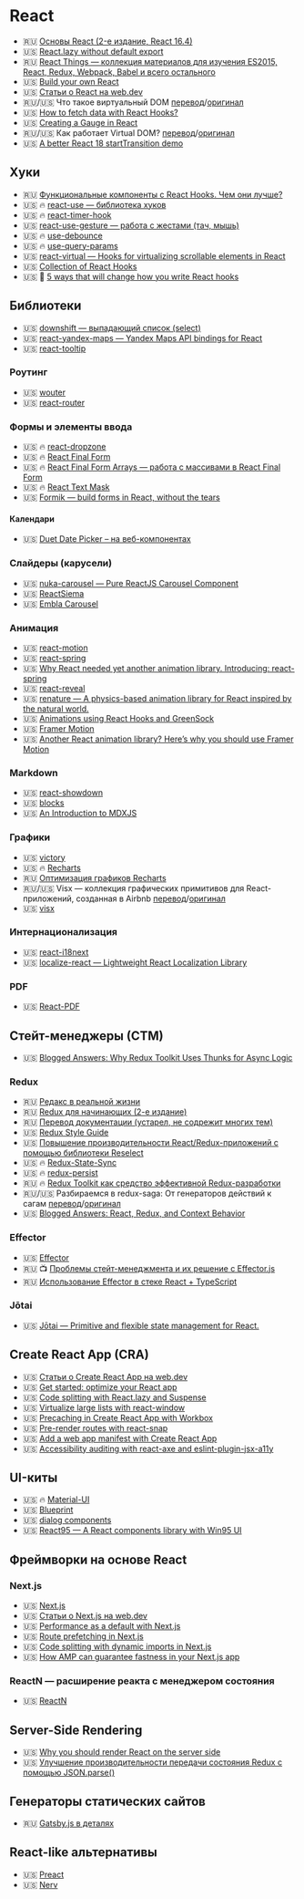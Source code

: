 # React

<!--
* 🇺🇸 []()
* 🇷🇺 []()
* 🏳 []()
* 🇷🇺/🇺🇸 [перевод]()/[оригинал]()
🔥 📺 
-->

* 🇷🇺 [Основы React (2-е издание, React 16.4)](https://yadi.sk/d/E31I1kD7_onkwg/React-v2.0.0)
* 🇺🇸 [React.lazy without default export](https://dev.to/iamandrewluca/react-lazy-without-default-export-4b65)
* 🇷🇺 [React Things — коллекция материалов для изучения ES2015, React, Redux, Webpack, Babel и всего остального](https://github.com/rtivital/react-things)
* 🇺🇸 [Build your own React](https://pomb.us/build-your-own-react/)
* 🇺🇸 [Статьи о React на web.dev](https://web.dev/react/)
* 🇷🇺/🇺🇸 Что такое виртуальный DOM [перевод](https://www.awesomeandrew.ru/2019/03/28/%D1%87%D1%82%D0%BE-%D1%82%D0%B0%D0%BA%D0%BE%D0%B5-%D0%B2%D0%B8%D1%80%D1%82%D1%83%D0%B0%D0%BB%D1%8C%D0%BD%D1%8B%D0%B9-dom/)/[оригинал](https://bitsofco.de/understanding-the-virtual-dom/)
* 🇺🇸 [How to fetch data with React Hooks?](https://www.robinwieruch.de/react-hooks-fetch-data)
* 🇺🇸 [Creating a Gauge in React](https://wattenberger.com/blog/gauge)
* 🇷🇺/🇺🇸 Как работает Virtual DOM? [перевод](https://medium.com/@abraztsov/how-virtual-dom-work-567128ed77e9)/[оригинал](https://medium.com/@rajaraodv/the-inner-workings-of-virtual-dom-666ee7ad47cf)
* 🇺🇸 [A better React 18 startTransition demo](https://swizec.com/blog/a-better-react-18-starttransition-demo/)

## Хуки

* 🇷🇺 [Функциональные компоненты с React Hooks. Чем они лучше?](https://habr.com/ru/post/443488/)
* 🇺🇸 🔥 [react-use — библиотека хуков](https://github.com/streamich/react-use)
* 🇺🇸 🔥 [react-timer-hook](https://github.com/amrlabib/react-timer-hook)
* 🇺🇸 [react-use-gesture — работа с жестами (тач, мышь)](https://github.com/react-spring/react-use-gesture)
* 🇺🇸 🔥 [use-debounce](https://www.npmjs.com/package/use-debounce)
* 🇺🇸 🔥 [use-query-params](https://www.npmjs.com/package/use-query-params)
* 🇺🇸 [react-virtual — Hooks for virtualizing scrollable elements in React](https://github.com/tannerlinsley/react-virtual)
* 🇺🇸 [Collection of React Hooks](https://nikgraf.github.io/react-hooks/)
* 🇺🇸 🤔 [5 ways that will change how you write React hooks](https://dev.to/adamklein/5-ways-that-will-change-how-you-write-react-hooks-1h71)

## Библиотеки

* 🇺🇸 [downshift — выпадающий список (select)](https://github.com/downshift-js/downshift)
* 🇺🇸 [react-yandex-maps — Yandex Maps API bindings for React](https://github.com/gribnoysup/react-yandex-maps)
* 🇺🇸 [react-tooltip](https://wwayne.github.io/react-tooltip/)

### Роутинг

* 🇺🇸 [wouter](https://github.com/molefrog/wouter)
* 🇺🇸 [react-router](https://reactrouter.com/)

### Формы и элементы ввода

* 🇺🇸 🔥 [react-dropzone](https://react-dropzone.netlify.com/)
* 🇺🇸 🔥 [React Final Form](https://final-form.org/react)
* 🇺🇸 🔥 [React Final Form Arrays — работа с массивами в React Final Form](https://www.npmjs.com/package/react-final-form-arrays)
* 🇺🇸 🔥 [React Text Mask](https://github.com/text-mask/text-mask/tree/master/react/#readme)
* 🇺🇸 [Formik — build forms in React, without the tears](https://jaredpalmer.com/formik)

#### Календари

* 🇺🇸 [Duet Date Picker – на веб-компонентах](https://github.com/duetds/date-picker#usage-with-react)

### Слайдеры (карусели)

* 🇺🇸 [nuka-carousel — Pure ReactJS Carousel Component](https://github.com/FormidableLabs/nuka-carousel)
* 🇺🇸 [ReactSiema](https://www.npmjs.com/package/react-siema)
* 🇺🇸 [Embla Carousel](https://davidcetinkaya.github.io/embla-carousel/)

### Анимация

* 🇺🇸 [react-motion](https://github.com/chenglou/react-motion)
* 🇺🇸 [react-spring](https://www.react-spring.io/docs/hooks/basics)
* 🇺🇸 [Why React needed yet another animation library. Introducing: react-spring](https://blog.usejournal.com/why-react-needed-yet-another-animation-library-introducing-react-spring-8212e424c5ce)
* 🇺🇸 [react-reveal](https://github.com/rnosov/react-reveal)
* 🇺🇸 [renature — A physics-based animation library for React inspired by the natural world.](https://formidable.com/open-source/renature/)
* 🇺🇸 [Animations using React Hooks and GreenSock](https://blog.logrocket.com/animations-react-hooks-greensock/)
* 🇺🇸 [Framer Motion](https://www.framer.com/motion/)
* 🇺🇸 [Another React animation library? Here’s why you should use Framer Motion](https://blog.logrocket.com/another-react-animation-library-heres-why-you-should-use-framer-motion/)

### Markdown

* 🇺🇸 [react-showdown](https://github.com/jerolimov/react-showdown)
* 🇺🇸 [blocks](https://mdx-blocks.com/)
* 🇺🇸 [An Introduction to MDXJS](https://css-tricks.com/an-introduction-to-mdxjs/)

### Графики

* 🇺🇸 [victory](https://formidable.com/open-source/victory/)
* 🇺🇸 🔥 [Recharts](http://recharts.org/en-US/)
* 🇷🇺 [Оптимизация графиков Recharts](https://tproger.ru/articles/recharts-optimization/)
* 🇷🇺/🇺🇸 Visx — коллекция графических примитивов для React-приложений, созданная в Airbnb [перевод](https://habr.com/ru/company/ruvds/blog/521068/)/[оригинал](https://medium.com/airbnb-engineering/introducing-visx-from-airbnb-fd6155ac4658)
* 🇺🇸 [visx](https://airbnb.io/visx)

### Интернационализация

* 🇺🇸 [react-i18next](https://react.i18next.com/)
* 🇺🇸 [localize-react — Lightweight React Localization Library](https://github.com/yankouskia/localize-react)

### PDF

* 🇺🇸 [React-PDF](https://github.com/wojtekmaj/react-pdf)

## Стейт-менеджеры (СТМ)

* 🇺🇸 [Blogged Answers: Why Redux Toolkit Uses Thunks for Async Logic](https://blog.isquaredsoftware.com/2020/02/blogged-answers-why-redux-toolkit-uses-thunks-for-async-logic/)

### Redux

* 🇷🇺 [Редакс в реальной жизни](https://iamakulov.com/talks/redux-in-real-life/)
* 🇷🇺 [Redux для начинающих (2-е издание)](https://yadi.sk/d/E31I1kD7_onkwg/Redux-v2.0.0)
* 🇷🇺 [Перевод документации (устарел, не содрежит многих тем)](https://rajdee.gitbooks.io/redux-in-russian/content/)
* 🇺🇸 [Redux Style Guide](https://redux.js.org/style-guide/style-guide/)
* 🇺🇸 [Повышение производительности React/Redux-приложений с помощью библиотеки Reselect](https://medium.com/better-programming/increase-your-react-redux-application-performance-with-reselect-library-3f4d632a08c5)
* 🇺🇸 🔥 [Redux-State-Sync](https://www.npmjs.com/package/redux-state-sync)
* 🇺🇸 🔥 [redux-persist](https://github.com/rt2zz/redux-persist)
* 🇷🇺 🔥 [Redux Toolkit как средство эффективной Redux-разработки](https://habr.com/ru/company/inobitec/blog/481288/)
* 🇷🇺/🇺🇸 Разбираемся в redux-saga: От генераторов действий к сагам [перевод](https://habr.com/ru/post/351168/)/[оригинал](https://blog.logrocket.com/understanding-redux-saga-from-action-creators-to-sagas-2587298b5e71/)
* 🇺🇸 [Blogged Answers: React, Redux, and Context Behavior](https://blog.isquaredsoftware.com/2020/01/blogged-answers-react-redux-and-context-behavior/)

### Effector

* 🇺🇸 [Effector](https://effector.now.sh/)
* 🇷🇺 📺 [Проблемы стейт-менеджмента и их решение с Effector.js](https://www.youtube.com/watch?v=48XSmEIqbkI)
* 🇷🇺 [Использование Effector в стеке React + TypeScript](https://habr.com/ru/company/domclick/blog/532016/)

### Jōtai

* 🇺🇸 [Jōtai — Primitive and flexible state management for React.](https://github.com/pmndrs/jotai)

## Create React App (CRA)

* 🇺🇸 [Статьи о Create React App на web.dev](https://web.dev/react/#create-react-app)
* 🇺🇸 [Get started: optimize your React app](https://web.dev/get-started-optimize-react/)
* 🇺🇸 [Code splitting with React.lazy and Suspense](https://web.dev/code-splitting-suspense/)
* 🇺🇸 [Virtualize large lists with react-window](https://web.dev/virtualize-long-lists-react-window/)
* 🇺🇸 [Precaching in Create React App with Workbox](https://web.dev/precache-with-workbox-react/)
* 🇺🇸 [Pre-render routes with react-snap](https://web.dev/prerender-with-react-snap/)
* 🇺🇸 [Add a web app manifest with Create React App](https://web.dev/add-manifest-react/)
* 🇺🇸 [Accessibility auditing with react-axe and eslint-plugin-jsx-a11y](https://web.dev/accessibility-auditing-react/)

## UI-киты

* 🇺🇸 🔥 [Material-UI](https://material-ui.com/ru/)
* 🇺🇸 [Blueprint](https://blueprintjs.com/docs/)
* 🇺🇸 [dialog components](https://dialogs.github.io/dialog-web-components/)
* 🇺🇸 [React95 — A React components library with Win95 UI](https://github.com/React95/React95)

## Фреймворки на основе React

### Next.js

* 🇺🇸 [Next.js](https://nextjs.org/)
* 🇺🇸 [Статьи о Next.js на web.dev](https://web.dev/react/#next.js)
* 🇺🇸 [Performance as a default with Next.js](https://web.dev/performance-as-a-default-with-nextjs/)
* 🇺🇸 [Route prefetching in Next.js](https://web.dev/route-prefetching-in-nextjs/)
* 🇺🇸 [Code splitting with dynamic imports in Next.js](https://web.dev/code-splitting-with-dynamic-imports-in-nextjs/)
* 🇺🇸 [How AMP can guarantee fastness in your Next.js app](https://web.dev/how-amp-can-guarantee-fastness-in-your-nextjs-app/)

### ReactN — расширение реакта с менеджером состояния

* 🇺🇸 [ReactN](https://github.com/CharlesStover/reactn)

## Server-Side Rendering

* 🇺🇸 [Why you should render React on the server side](https://blog.logrocket.com/why-you-should-render-react-on-the-server-side-a50507163b79/)
* 🇺🇸 [Улучшение производительности передачи состояния Redux с помощью JSON.parse()](https://joreteg.com/blog/improving-redux-state-transfer-performance)

## Генераторы статических сайтов

* 🇷🇺 [Gatsby.js в деталях](https://habr.com/ru/post/442298/)

## React-like альтернативы

* 🇺🇸 [Preact](https://preactjs.com/)
* 🇺🇸 [Nerv](https://nerv.aotu.io/)
